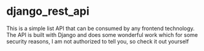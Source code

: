 # django_rest_api

This is a simple list API that can be consumed by any frontend technology. The API is built with Django and does some wonderful work which for some security reasons, I am not authorized to tell you, so check it out yourself

